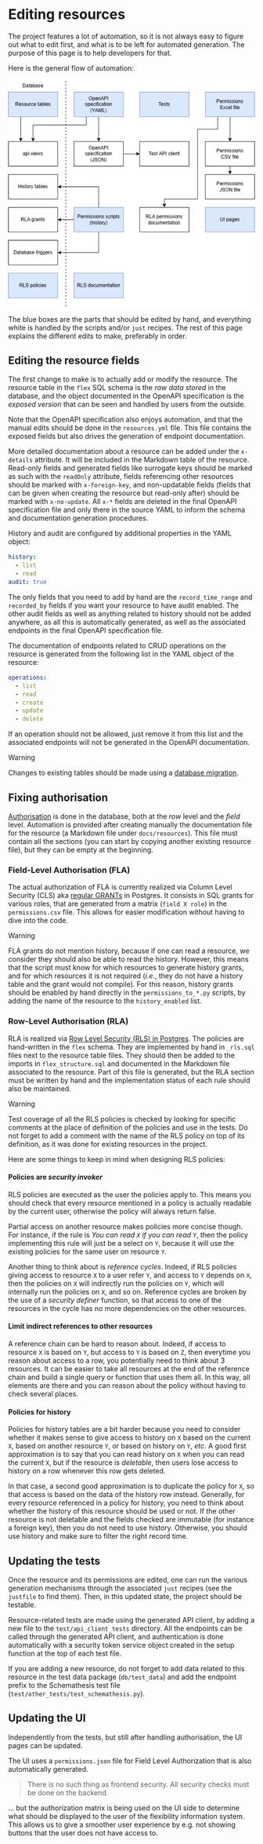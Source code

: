 # Editing resources

The project features a lot of automation, so it is not always easy to figure out
what to edit first, and what is to be left for automated generation. The purpose
of this page is to help developers for that.

Here is the general flow of automation:

![generation dependencies](./diagrams/generation_dependencies.drawio.png)

The blue boxes are the parts that should be edited by hand, and everything white
is handled by the scripts and/or `just` recipes. The rest of this page explains
the different edits to make, preferably in order.

## Editing the resource fields

The first change to make is to actually add or modify the resource. The resource
table in the `flex` SQL schema is the _raw data stored_ in the database, and the
object documented in the OpenAPI specification is the _exposed version_ that can
be seen and handled by users from the outside.

Note that the OpenAPI specification also enjoys automation, and that the manual
edits should be done in the `resources.yml` file. This file contains the exposed
fields but also drives the generation of endpoint documentation.

More detailed documentation about a resource can be added under the `x-details`
attribute. It will be included in the Markdown table of the resource.
Read-only fields and generated fields like surrogate keys should be marked as
such with the `readOnly` attribute, fields referencing other resources should be
marked with `x-foreign-key`, and non-updatable fields (fields that can be given
when creating the resource but read-only after) should be marked with
`x-no-update`. All `x-*` fields are deleted in the final OpenAPI specification
file and only there in the source YAML to inform the schema and documentation
generation procedures.

History and audit are configured by additional properties in the YAML object:

```yaml
history:
  - list
  - read
audit: true
```

The only fields that you need to add by hand are the `record_time_range` and
`recorded_by` fields if you want your resource to have audit enabled.
The other audit fields as well as anything related to history should not be
added anywhere, as all this is automatically generated, as well as the
associated endpoints in the final OpenAPI specification file.

The documentation of endpoints related to CRUD operations on the resource is
generated from the following list in the YAML object of the resource:

```yaml
operations:
  - list
  - read
  - create
  - update
  - delete
```

If an operation should not be allowed, just remove it from this list and the
associated endpoints will not be generated in the OpenAPI documentation.

> [!WARNING]
> Changes to existing tables should be made using a
> [database migration](./db-migration.md).

## Fixing authorisation

[Authorisation](../docs/technical/auth.md) is done in the database, both at the
_row_ level and the _field_ level. Automation is provided after creating
manually the documentation file for the resource (a Markdown file under
`docs/resources`). This file must contain all the sections (you can start by
copying another existing resource file), but they can be empty at the beginning.

### Field-Level Authorisation (FLA)

The actual authorization of FLA is currently realized via Column Level Security
(CLS) aka
[regular GRANTs](https://www.postgresql.org/docs/current/sql-grant.html) in
Postgres. It consists in SQL grants for various roles, that are generated from a
matrix (`field X role`) in the `permissions.csv` file. This allows for easier
modification without having to dive into the code.

> [!WARNING]
> FLA grants do not mention history, because if one can read a resource, we
> consider they should also be able to read the history. However, this means
> that the script must know for which resources to generate history grants,
> and for which resources it is not required (_i.e._, they do not have a
> history table and the grant would not compile). For this reason, history
> grants should be enabled by hand directly in the `permissions_to_*.py`
> scripts, by adding the name of the resource to the `history_enabled` list.

### Row-Level Authorisation (RLA)

RLA is realized via
[Row Level Security (RLS) in Postgres](https://www.postgresql.org/docs/current/ddl-rowsecurity.html).
The policies are hand-written in the `flex` schema. They are
implemented by hand in `_rls.sql` files next to the resource table files. They
should then be added to the imports in `flex_structure.sql` and documented in
the Markdown file associated to the resource. Part of this file is generated,
but the RLA section must be written by hand and the implementation status of
each rule should also be maintained.

> [!WARNING]
> Test coverage of all the RLS policies is checked by looking for specific
> comments at the place of definition of the policies and use in the tests.
> Do not forget to add a comment with the name of the RLS policy on top of its
> definition, as it was done for existing resources in the project.

Here are some things to keep in mind when designing RLS policies:

#### Policies are _security invoker_

RLS policies are executed as the user the policies apply to.
This means you should check that every resource mentioned in a policy is
actually readable by the current user, otherwise the policy will always return
false.

Partial access on another resource makes policies more concise though.
For instance, if the rule is _You can read `X` if you can read `Y`_, then the
policy implementing this rule will just be a select on `Y`, because it will use
the existing policies for the same user on resource `Y`.

Another thing to think about is _reference cycles_.
Indeed, if RLS policies giving access to resource `X` to a user refer `Y`, and
access to `Y` depends on `X`, then the policies on `X` will indirectly run the
policies on `Y`, which will internally run the policies on `X`, and so on.
Reference cycles are broken by the use of a _security definer_ function, so that
access to one of the resources in the cycle has no more dependencies on the
other resources.

#### Limit indirect references to other resources

A reference chain can be hard to reason about.
Indeed, if access to resource `X` is based on `Y`, but access to `Y` is based on
`Z`, then everytime you reason about access to a row, you potentially need to
think about 3 resources.
It can be easier to take all resources at the end of the reference chain and
build a single query or function that uses them all.
In this way, all elements are there and you can reason about the policy without
having to check several places.

#### Policies for history

Policies for history tables are a bit harder because you need to consider
whether it makes sense to give access to history on `X` based on the current
`X`, based on another resource `Y`, or based on history on `Y`, _etc_.
A good first approximation is to say that you can read history on `X` when you
can read the current `X`, but if the resource is _deletable_, then users lose
access to history on a row whenever this row gets deleted.

In that case, a second good approximation is to duplicate the policy for `X`, so
that access is based on the data of the history row instead.
Generally, for every resource referenced in a policy for history, you need to
think about whether the history of this resource should be used or not.
If the other resource is not deletable and the fields checked are immutable
(for instance a foreign key), then you do not need to use history.
Otherwise, you should use history and make sure to filter the right record time.

## Updating the tests

Once the resource and its permissions are edited, one can run the various
generation mechanisms through the associated `just` recipes (see the `justfile`
to find them). Then, in this updated state, the project should be testable.

Resource-related tests are made using the generated API client, by adding a new
file to the `test/api_client_tests` directory. All the endpoints can be called
through the generated API client, and authentication is done automatically with
a security token service object created in the setup function at the top of each
test file.

If you are adding a new resource, do not forget to add data related to this
resource in the test data package (`db/test_data`) and add the endpoint prefix
to the Schemathesis test file (`test/other_tests/test_schemathesis.py`).

## Updating the UI

Independently from the tests, but still after handling authorisation, the UI
pages can be updated.

The UI uses a `permissions.json` file for Field Level Authorization that is also
automatically generated.

> There is no such thing as frontend security. All security checks must be done
> on the backend.

... but the authorization matrix is being used on the UI side to determine what
should be displayed to the user of the flexibility information system. This
allows us to give a smoother user experience by e.g. not showing buttons that
the user does not have access to.
